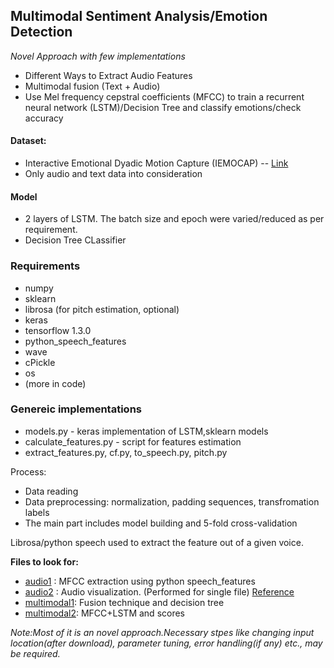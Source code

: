 ## Multimodal Sentiment Analysis/Emotion Detection  
  
_Novel Approach with few implementations_  
  
- Different Ways to Extract Audio Features  
- Multimodal fusion (Text + Audio)  
- Use Mel frequency cepstral coefficients (MFCC) to train a recurrent neural network (LSTM)/Decision Tree and classify emotions/check accuracy  

#### Dataset:  
- Interactive Emotional Dyadic Motion Capture (IEMOCAP) -- [Link](http://sail.usc.edu/iemocap/)  
- Only audio and text data into consideration  
  
#### Model  
- 2 layers of LSTM. The batch size and epoch were varied/reduced as per requirement.  
- Decision Tree CLassifier  

### Requirements  
- numpy  
- sklearn  
- librosa (for pitch estimation, optional)  
- keras  
- tensorflow 1.3.0  
- python_speech_features  
- wave  
- cPickle  
- os  
- (more in code)  
  
### Genereic implementations
- models.py - keras implementation of LSTM,sklearn models
- calculate_features.py - script for features estimation
- extract_features.py, cf.py, to_speech.py, pitch.py

 Process:
  - Data reading 
  - Data preprocessing: normalization, padding sequences, transfromation labels 
  - The main part includes model building and 5-fold cross-validation

Librosa/python speech used to extract the feature out of a given voice.

**Files to look for:**
- [audio1](https://github.com/ManojVaidya/Multimodal-Sentiment-Analysis/tree/master/src/audio1.ipynb) : MFCC extraction using python speech_features
- [audio2](https://github.com/ManojVaidya/Multimodal-Sentiment-Analysis/tree/master/src/audio2.ipynb) : Audio visualization. (Performed for single file)
			[Reference](https://haythamfayek.com/2016/04/21/speech-processing-for-machine-learning.html)
- [multimodal1](https://github.com/ManojVaidya/Multimodal-Sentiment-Analysis/tree/master/src/multimodal1.ipynb): Fusion technique and decision tree
- [multimodal2](https://github.com/ManojVaidya/Multimodal-Sentiment-Analysis/tree/master/src/multimodal2.ipynb): MFCC+LSTM and scores

_Note:Most of it is an novel approach.Necessary stpes like changing input location(after download), parameter tuning, error handling(if any) etc., may be required._
